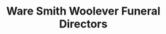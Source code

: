 ---
title: "Ware Smith Woolever Funeral Directors"
url: /midland/ware-smith-woolever-funeral-directors/
shop: Bestattungen
---